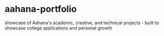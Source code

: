 # aahana-portfolio
showcase of Aahana's academic, creative, and technical projects - built to showcase college applications and personal growth
